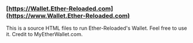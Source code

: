 ### [https://Wallet.Ether-Reloaded.com](https://www.Wallet.Ether-Reloaded.com)

This is a source HTML files to run Ether-Reloaded's Wallet. Feel free to use it. Credit to MyEtherWallet.com.


